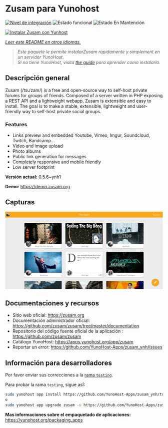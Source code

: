 <!--
Este archivo README esta generado automaticamente<https://github.com/YunoHost/apps/tree/master/tools/readme_generator>
No se debe editar a mano.
-->

# Zusam para Yunohost

[![Nivel de integración](https://apps.yunohost.org/badge/integration/zusam)](https://ci-apps.yunohost.org/ci/apps/zusam/)
![Estado funcional](https://apps.yunohost.org/badge/state/zusam)
![Estado En Mantención](https://apps.yunohost.org/badge/maintained/zusam)

[![Instalar Zusam con Yunhost](https://install-app.yunohost.org/install-with-yunohost.svg)](https://install-app.yunohost.org/?app=zusam)

*[Leer este README en otros idiomas.](./ALL_README.md)*

> *Este paquete le permite instalarZusam rapidamente y simplement en un servidor YunoHost.*  
> *Si no tiene YunoHost, visita [the guide](https://yunohost.org/install) para aprender como instalarla.*

## Descripción general

Zusam (/tsuˈzam/) is a free and open-source way to self-host private forums for groups of friends. Composed of a server written in PHP exposing a REST API and a lightweight webapp, Zusam is extensible and easy to install.
The goal is to make a stable, extensible, lightweight and user-friendly way to self-host private social groups.

### Features

- Links preview and embedded Youtube, Vimeo, Imgur, Soundcloud, Twitch, Bandcamp...
- Video and image upload
- Photo albums
- Public link generation for messages
- Completely responsive and mobile friendly
- Low server footprint


**Versión actual:** 0.5.6~ynh1

**Demo:** <https://demo.zusam.org>

## Capturas

![Captura de Zusam](./doc/screenshots/screenshot.jpg)

## Documentaciones y recursos

- Sitio web oficial: <https://zusam.org>
- Documentación administrador oficial: <https://github.com/zusam/zusam/tree/master/documentation>
- Repositorio del código fuente oficial de la aplicación : <https://github.com/zusam/zusam>
- Catálogo YunoHost: <https://apps.yunohost.org/app/zusam>
- Reportar un error: <https://github.com/YunoHost-Apps/zusam_ynh/issues>

## Información para desarrolladores

Por favor enviar sus correcciones a la [rama `testing`](https://github.com/YunoHost-Apps/zusam_ynh/tree/testing).

Para probar la rama `testing`, sigue asÍ:

```bash
sudo yunohost app install https://github.com/YunoHost-Apps/zusam_ynh/tree/testing --debug
o
sudo yunohost app upgrade zusam -u https://github.com/YunoHost-Apps/zusam_ynh/tree/testing --debug
```

**Mas informaciones sobre el empaquetado de aplicaciones:** <https://yunohost.org/packaging_apps>

